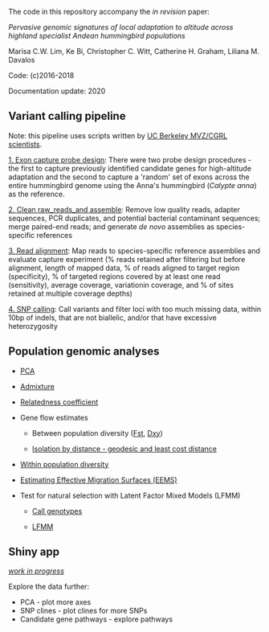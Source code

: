 The code in this repository accompany the *in revision* paper:

*Pervasive genomic signatures of local adaptation to altitude across highland specialist Andean hummingbird populations*

Marisa C.W. Lim, Ke Bi, Christopher C. Witt, Catherine H. Graham, Liliana M. Davalos

Code: (c)2016-2018

Documentation update: 2020

## Variant calling pipeline
Note: this pipeline uses scripts written by [UC Berkeley MVZ/CGRL scientists](./CGRLScripts).

[1. Exon capture probe design](./1Probe_design): There were two probe design procedures - the first to capture previously identified candidate genes for high-altitude adaptation and the second to capture a 'random' set of exons across the entire hummingbird genome using the Anna's hummingbird (*Calypte anna*) as the reference.

[2. Clean raw_reads_and assemble](./2Clean_reads_assemble): Remove low quality reads, adapter sequences, PCR duplicates, and potential bacterial contaminant sequences; merge paired-end reads; and generate *de novo* assemblies as species-specific references

[3. Read alignment](./3Alignment): Map reads to species-specific reference assemblies and evaluate capture experiment (% reads retained after filtering but before alignment, length of mapped data, % of reads aligned to target region (specificity), % of targeted regions covered by at least one read (sensitivity), average coverage, variationin coverage, and % of sites retained at multiple coverage depths)

[4. SNP calling](./4SNPcalling): Call variants and filter loci with too much missing data, within 10bp of indels, that are not biallelic, and/or that have excessive heterozygosity

## Population genomic analyses

- [PCA](./5Pop_genomics_analyses/A_PCA)

- [Admixture](./5Pop_genomics_analyses/B_ngsAdmix)

- [Relatedness coefficient](./5Pop_genomics_analyses/C_NgsRelate)

- Gene flow estimates

    - Between population diversity ([Fst](./5Pop_genomics_analyses/D_Fstcalc), [Dxy](./5Pop_genomics_analyses/E_dxycalc))

    - [Isolation by distance - geodesic and least cost distance](./5Pop_genomics_analyses/F_IBD)


- [Within population diversity](./5Pop_genomics_analyses/G_WattersonsTheta)


- [Estimating Effective Migration Surfaces (EEMS)](./5Pop_genomics_analyses/H_EEMS)


- Test for natural selection with Latent Factor Mixed Models (LFMM)

    - [Call genotypes](./5Pop_genomics_analyses/I_ANGSD_genotype_calls)

    - [LFMM](./5Pop_genomics_analyses/J_LFMM)


## Shiny app

*[work in progress](./app.R)*

Explore the data further:
- PCA - plot more axes
- SNP clines - plot clines for more SNPs
- Candidate gene pathways - explore pathways
